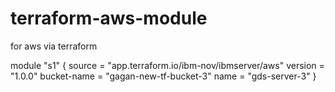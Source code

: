 # terraform-aws-module
for aws via terraform

module "s1" {
  source  = "app.terraform.io/ibm-nov/ibmserver/aws"
  version = "1.0.0"
  bucket-name = "gagan-new-tf-bucket-3"
  name = "gds-server-3"
}
